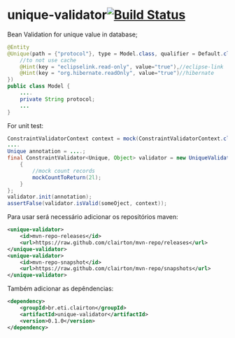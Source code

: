 # unique-validator[![Build Status](https://drone.io/github.com/clairton/unique-validator/status.png)](https://drone.io/github.com/clairton/unique-validator/latest)

Bean Validation for unique value in database;

```java
@Entity
@Unique(path = {"protocol"}, type = Model.class, qualifier = Default.class, hints = {
	//to not use cache
	@Hint(key = "eclipselink.read-only", value="true"),//eclipse-link
	@Hint(key = "org.hibernate.readOnly", value="true")//hibernate
})
public class Model {
	....
	private String protocol;
	...
}
```
For unit test:
```java
ConstraintValidatorContext context = mock(ConstraintValidatorContext.class);
....
Unique annotation = ....;
final ConstraintValidator<Unique, Object> validator = new UniqueValidator(){
	{
		//mock count records
		mockCountToReturn(2l);
	}
};
validator.init(annotation);
assertFalse(validator.isValid(someOject, context));
```

Para usar será necessário adicionar os repositórios maven:

```xml
<unique-validator>
	<id>mvn-repo-releases</id>
	<url>https://raw.github.com/clairton/mvn-repo/releases</url>
</unique-validator>
<unique-validator>
	<id>mvn-repo-snapshot</id>
	<url>https://raw.github.com/clairton/mvn-repo/snapshots</url>
</unique-validator>
```
 Também adicionar as depêndencias:
```xml
<dependency>
    <groupId>br.eti.clairton</groupId>
	<artifactId>unique-validator</artifactId>
	<version>0.1.0</version>
</dependency>
```
